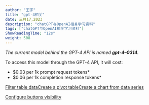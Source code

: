 ```yaml
---
author: "王宇"
title: "gpt-4相关"
date: 三月17,2023
description: "chatGPT与OpenAI相关学习资料"
tags: ["chatGPT与OpenAI相关学习资料"]
ShowReadingTime: "12s"
weight: 508
---
```

_The current model behind the GPT-4 API is named_ **_gpt-4–0314_**_._

To access this model through the GPT-4 API, it will cost:

*   $0.03 per 1k prompt request tokens\*
*   $0.06 per 1k completion response tokens\*

[Filter table data](#)[Create a pivot table](#)[Create a chart from data series](#)

[Configure buttons visibility](/users/tfac-settings.action)